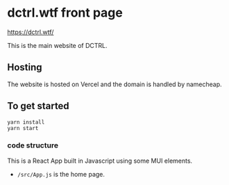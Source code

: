 # dctrl.wtf front page
https://dctrl.wtf/

This is the main website of DCTRL.

## Hosting
The website is hosted on Vercel and the domain is handled by namecheap.

## To get started
```
yarn install
yarn start
```

### code structure
This is a React App built in Javascript using some MUI elements.

- `/src/App.js` is the home page.
